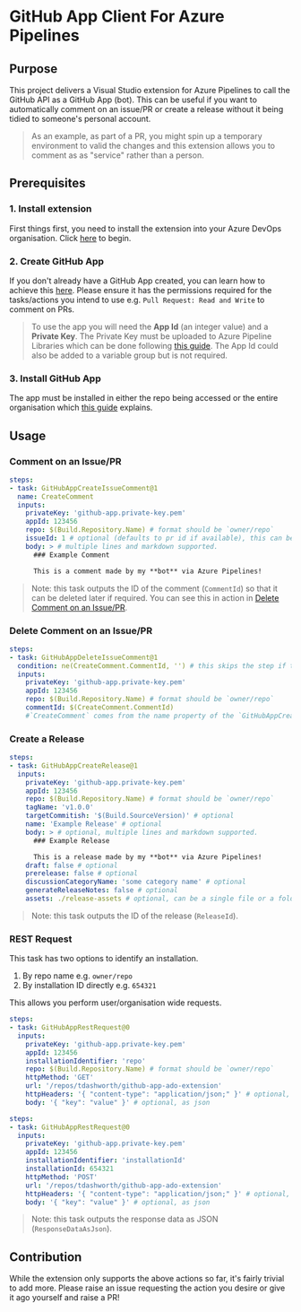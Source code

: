 # GitHub App Client For Azure Pipelines

## Purpose

This project delivers a Visual Studio extension for Azure Pipelines to call the GitHub API as a GitHub App (bot). This can be useful if you want to automatically comment on an issue/PR or create a release without it being tidied to someone's personal account. 

> As an example, as part of a PR, you might spin up a temporary environment to valid the changes and this extension allows you to comment as as "service" rather than a person. 

## Prerequisites

### 1. Install extension 

First things first, you need to install the extension into your Azure DevOps organisation. Click [here](https://marketplace.visualstudio.com/items?itemName=TDAshworth.GitHubAppClient) to begin. 

### 2. Create GitHub App

If you don't already have a GitHub App created, you can learn how to achieve this [here](https://docs.github.com/en/developers/apps/building-github-apps/creating-a-github-app). Please ensure it has the permissions required for the tasks/actions you intend to use e.g. `Pull Request: Read and Write` to comment on PRs.

> To use the app you will need the **App Id** (an integer value) and a **Private Key**. The Private Key must be uploaded to Azure Pipeline Libraries which can be done following [this guide](https://docs.microsoft.com/en-us/azure/devops/pipelines/library/secure-files?view=azure-devops). The App Id could also be added to a variable group but is not required. 

### 3. Install GitHub App

The app must be installed in either the repo being accessed or the entire organisation which [this guide](https://docs.github.com/en/developers/apps/managing-github-apps/installing-github-apps) explains.

## Usage

### Comment on an Issue/PR

```yml
steps:
- task: GitHubAppCreateIssueComment@1
  name: CreateComment
  inputs:
    privateKey: 'github-app.private-key.pem'
    appId: 123456
    repo: $(Build.Repository.Name) # format should be `owner/repo`
    issueId: 1 # optional (defaults to pr id if available), this can be an issue or a PR
    body: > # multiple lines and markdown supported.
      ### Example Comment

      This is a comment made by my **bot** via Azure Pipelines! 
```

> Note: this task outputs the ID of the comment (`CommentId`) so that it can be deleted later if required. You can see this in action in [Delete Comment on an Issue/PR](#delete-comment-on-an-issuepr).

### Delete Comment on an Issue/PR

```yml
steps:
- task: GitHubAppDeleteIssueComment@1
  condition: ne(CreateComment.CommentId, '') # this skips the step if the comment id could not be found
  inputs:
    privateKey: 'github-app.private-key.pem'
    appId: 123456
    repo: $(Build.Repository.Name) # format should be `owner/repo`
    commentId: $(CreateComment.CommentId)
    #`CreateComment` comes from the name property of the `GitHubAppCreateIssueComment` task
```

### Create a Release

```yml
steps:
- task: GitHubAppCreateRelease@1
  inputs:
    privateKey: 'github-app.private-key.pem'
    appId: 123456
    repo: $(Build.Repository.Name) # format should be `owner/repo`
    tagName: 'v1.0.0'
    targetCommitish: '$(Build.SourceVersion)' # optional
    name: 'Example Release' # optional
    body: > # optional, multiple lines and markdown supported.
      ### Example Release

      This is a release made by my **bot** via Azure Pipelines!
    draft: false # optional
    prerelease: false # optional
    discussionCategoryName: 'some category name' # optional
    generateReleaseNotes: false # optional
    assets: ./release-assets # optional, can be a single file or a folder where all root files are uploaded
```

> Note: this task outputs the ID of the release (`ReleaseId`).

### REST Request

This task has two options to identify an installation.
1. By repo name e.g. `owner/repo`
2. By installation ID directly e.g. `654321`

This allows you perform user/organisation wide requests.

```yml
steps:
- task: GitHubAppRestRequest@0
  inputs:
    privateKey: 'github-app.private-key.pem'
    appId: 123456
    installationIdentifier: 'repo'
    repo: $(Build.Repository.Name) # format should be `owner/repo`
    httpMethod: 'GET'
    url: '/repos/tdashworth/github-app-ado-extension'
    httpHeaders: '{ "content-type": "application/json;" }' # optional, as json
    body: '{ "key": "value" }' # optional, as json
```
```yml
steps:
- task: GitHubAppRestRequest@0
  inputs:
    privateKey: 'github-app.private-key.pem'
    appId: 123456
    installationIdentifier: 'installationId'
    installationId: 654321
    httpMethod: 'POST'
    url: '/repos/tdashworth/github-app-ado-extension'
    httpHeaders: '{ "content-type": "application/json;" }' # optional, as json
    body: '{ "key": "value" }' # optional, as json
```

> Note: this task outputs the response data as JSON (`ResponseDataAsJson`).

## Contribution

While the extension only supports the above actions so far, it's fairly trivial to add more. Please raise an issue requesting the action you desire or give it ago yourself and raise a PR!